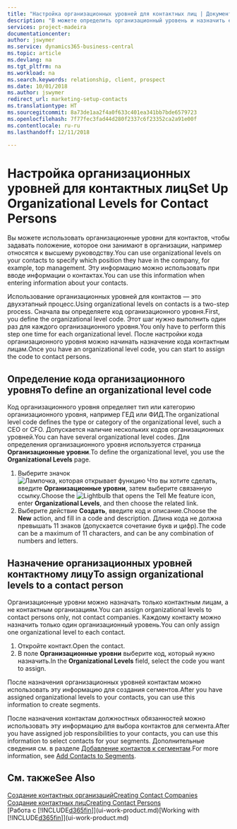 ```yaml
---
title: "Настройка организационных уровней для контактных лиц | Документы Майкрософт"
description: "В можете определить организационный уровень и назначить его контакту, чтобы указать положение, которое они занимают в организации, например относятся к высшему руководству."
services: project-madeira
documentationcenter: 
author: jswymer
ms.service: dynamics365-business-central
ms.topic: article
ms.devlang: na
ms.tgt_pltfrm: na
ms.workload: na
ms.search.keywords: relationship, client, prospect
ms.date: 10/01/2018
ms.author: jswymer
redirect_url: marketing-setup-contacts
ms.translationtype: HT
ms.sourcegitcommit: 8a73de1aa2f4a0f633c401ea341bb7bde6579723
ms.openlocfilehash: 7f77fec3fad44d280f2337c6f23352ca2a91e00f
ms.contentlocale: ru-ru
ms.lasthandoff: 12/11/2018

---
```

# <a name="set-up-organizational-levels-for-contact-persons"></a><span data-ttu-id="69476-103">Настройка организационных уровней для контактных лиц</span><span class="sxs-lookup"><span data-stu-id="69476-103">Set Up Organizational Levels for Contact Persons</span></span>
<span data-ttu-id="69476-104">Вы можете использовать организационные уровни для контактов, чтобы задавать положение, которое они занимают в организации, например относятся к высшему руководству.</span><span class="sxs-lookup"><span data-stu-id="69476-104">You can use organizational levels on your contacts to specify which position they have in the company, for example, top management.</span></span> <span data-ttu-id="69476-105">Эту информацию можно использовать при вводе информации о контактах.</span><span class="sxs-lookup"><span data-stu-id="69476-105">You can use this information when entering information about your contacts.</span></span>

<span data-ttu-id="69476-106">Использование организационных уровней для контактов — это двухэтапный процесс.</span><span class="sxs-lookup"><span data-stu-id="69476-106">Using organizational levels on contacts is a two-step process.</span></span> <span data-ttu-id="69476-107">Сначала вы определяете код организационного уровня.</span><span class="sxs-lookup"><span data-stu-id="69476-107">First, you define the organizational level code.</span></span> <span data-ttu-id="69476-108">Этот шаг нужно выполнить один раз для каждого организационного уровня.</span><span class="sxs-lookup"><span data-stu-id="69476-108">You only have to perform this step one time for each organizational level.</span></span> <span data-ttu-id="69476-109">После настройки кода организационного уровня можно начинать назначение кода контактным лицам.</span><span class="sxs-lookup"><span data-stu-id="69476-109">Once you have an organizational level code, you can start to assign the code to contact persons.</span></span>

## <a name="to-define-an-organizational-level-code"></a><span data-ttu-id="69476-110">Определение кода организационного уровня</span><span class="sxs-lookup"><span data-stu-id="69476-110">To define an organizational level code</span></span>
<span data-ttu-id="69476-111">Код организационного уровня определяет тип или категорию организационного уровня, например ГЕД или ФИД.</span><span class="sxs-lookup"><span data-stu-id="69476-111">The organizational level code defines the type or category of the organizational level, such a CEO  or CFO.</span></span> <span data-ttu-id="69476-112">Допускается наличие нескольких кодов организационных уровней.</span><span class="sxs-lookup"><span data-stu-id="69476-112">You can have several organizational level codes.</span></span> <span data-ttu-id="69476-113">Для определения организационного уровня используется страница **Организационные уровни**.</span><span class="sxs-lookup"><span data-stu-id="69476-113">To define the organizational level, you use the **Organizational Levels** page.</span></span>

1. <span data-ttu-id="69476-114">Выберите значок ![Лампочка, которая открывает функцию Что вы хотите сделать](media/ui-search/search_small.png "Что вы хотите сделать"), введите **Организационные уровни**, затем выберите связанную ссылку.</span><span class="sxs-lookup"><span data-stu-id="69476-114">Choose the ![Lightbulb that opens the Tell Me feature](media/ui-search/search_small.png "Tell me what you want to do") icon, enter **Organizational Levels**, and then choose the related link.</span></span>
2. <span data-ttu-id="69476-115">Выберите действие **Создать**, введите код и описание.</span><span class="sxs-lookup"><span data-stu-id="69476-115">Choose the **New** action, and fill in a code and description.</span></span> <span data-ttu-id="69476-116">Длина кода не должна превышать 11 знаков (допускается сочетание букв и цифр).</span><span class="sxs-lookup"><span data-stu-id="69476-116">The code can be a maximum of 11 characters, and can be any combination of numbers and letters.</span></span>

## <a name="to-assign-organizational-levels-to-a-contact-person"></a><span data-ttu-id="69476-117">Назначение организационных уровней контактному лицу</span><span class="sxs-lookup"><span data-stu-id="69476-117">To assign organizational levels to a contact person</span></span>
<span data-ttu-id="69476-118">Организационные уровни можно назначать только контактным лицам, а не контактным организациям.</span><span class="sxs-lookup"><span data-stu-id="69476-118">You can assign organizational levels to contact persons only, not contact companies.</span></span> <span data-ttu-id="69476-119">Каждому контакту можно назначить только один организационный уровень.</span><span class="sxs-lookup"><span data-stu-id="69476-119">You can only assign one organizational level to each contact.</span></span>

1. <span data-ttu-id="69476-120">Откройте контакт.</span><span class="sxs-lookup"><span data-stu-id="69476-120">Open the contact.</span></span>
2. <span data-ttu-id="69476-121">В поле **Организационные уровни** выберите код, который нужно назначить.</span><span class="sxs-lookup"><span data-stu-id="69476-121">In the **Organizational Levels** field, select the code you want to assign.</span></span>

<span data-ttu-id="69476-122">После назначения организационных уровней контактам можно использовать эту информацию для создания сегментов.</span><span class="sxs-lookup"><span data-stu-id="69476-122">After you have assigned organizational levels to your contacts, you can use this information to create segments.</span></span>

<span data-ttu-id="69476-123">После назначения контактам должностных обязанностей можно использовать эту информацию для выбора контактов для сегмента.</span><span class="sxs-lookup"><span data-stu-id="69476-123">After you have assigned job responsibilities to your contacts, you can use this information to select contacts for your segments.</span></span> <span data-ttu-id="69476-124">Дополнительные сведения см. в разделе [Добавление контактов к сегментам](marketing-add-contact-segment.md).</span><span class="sxs-lookup"><span data-stu-id="69476-124">For more information, see [Add Contacts to Segments](marketing-add-contact-segment.md).</span></span>

## <a name="see-also"></a><span data-ttu-id="69476-125">См. также</span><span class="sxs-lookup"><span data-stu-id="69476-125">See Also</span></span>
[<span data-ttu-id="69476-126">Создание контактных организаций</span><span class="sxs-lookup"><span data-stu-id="69476-126">Creating Contact Companies</span></span>](marketing-create-contact-companies.md)  
[<span data-ttu-id="69476-127">Создание контактных лиц</span><span class="sxs-lookup"><span data-stu-id="69476-127">Creating Contact Persons</span></span>](marketing-create-contact-persons.md)  
<span data-ttu-id="69476-128">[Работа с [!INCLUDE[d365fin](includes/d365fin_md.md)]](ui-work-product.md)</span><span class="sxs-lookup"><span data-stu-id="69476-128">[Working with [!INCLUDE[d365fin](includes/d365fin_md.md)]](ui-work-product.md)</span></span>  

